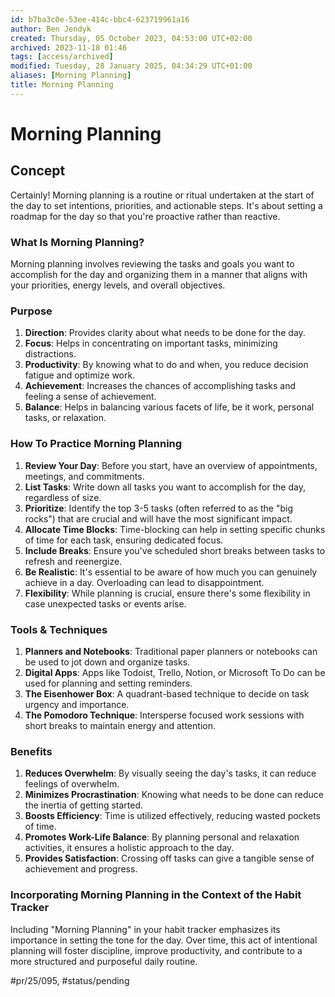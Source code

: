 ```yaml
---
id: b7ba3c0e-53ee-414c-bbc4-623719961a16
author: Ben Jendyk
created: Thursday, 05 October 2023, 04:53:00 UTC+02:00
archived: 2023-11-18 01:46
tags: [access/archived]
modified: Tuesday, 28 January 2025, 04:34:29 UTC+01:00
aliases: [Morning Planning]
title: Morning Planning
---
```


# Morning Planning

## Concept

Certainly! Morning planning is a routine or ritual undertaken at the start of the day to set intentions, priorities, and actionable steps. It's about setting a roadmap for the day so that you're proactive rather than reactive.

### What Is Morning Planning?

Morning planning involves reviewing the tasks and goals you want to accomplish for the day and organizing them in a manner that aligns with your priorities, energy levels, and overall objectives.

### Purpose

1. **Direction**: Provides clarity about what needs to be done for the day.
2. **Focus**: Helps in concentrating on important tasks, minimizing distractions.
3. **Productivity**: By knowing what to do and when, you reduce decision fatigue and optimize work.
4. **Achievement**: Increases the chances of accomplishing tasks and feeling a sense of achievement.
5. **Balance**: Helps in balancing various facets of life, be it work, personal tasks, or relaxation.

### How To Practice Morning Planning

1. **Review Your Day**: Before you start, have an overview of appointments, meetings, and commitments.
2. **List Tasks**: Write down all tasks you want to accomplish for the day, regardless of size.
3. **Prioritize**: Identify the top 3-5 tasks (often referred to as the "big rocks") that are crucial and will have the most significant impact.
4. **Allocate Time Blocks**: Time-blocking can help in setting specific chunks of time for each task, ensuring dedicated focus.
5. **Include Breaks**: Ensure you've scheduled short breaks between tasks to refresh and reenergize.
6. **Be Realistic**: It's essential to be aware of how much you can genuinely achieve in a day. Overloading can lead to disappointment.
7. **Flexibility**: While planning is crucial, ensure there's some flexibility in case unexpected tasks or events arise.

### Tools & Techniques

1. **Planners and Notebooks**: Traditional paper planners or notebooks can be used to jot down and organize tasks.
2. **Digital Apps**: Apps like Todoist, Trello, Notion, or Microsoft To Do can be used for planning and setting reminders.
3. **The Eisenhower Box**: A quadrant-based technique to decide on task urgency and importance.
4. **The Pomodoro Technique**: Intersperse focused work sessions with short breaks to maintain energy and attention.

### Benefits

1. **Reduces Overwhelm**: By visually seeing the day's tasks, it can reduce feelings of overwhelm.
2. **Minimizes Procrastination**: Knowing what needs to be done can reduce the inertia of getting started.
3. **Boosts Efficiency**: Time is utilized effectively, reducing wasted pockets of time.
4. **Promotes Work-Life Balance**: By planning personal and relaxation activities, it ensures a holistic approach to the day.
5. **Provides Satisfaction**: Crossing off tasks can give a tangible sense of achievement and progress.

### Incorporating Morning Planning in the Context of the Habit Tracker

Including "Morning Planning" in your habit tracker emphasizes its importance in setting the tone for the day. Over time, this act of intentional planning will foster discipline, improve productivity, and contribute to a more structured and purposeful daily routine.


#pr/25/095, #status/pending
